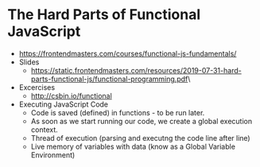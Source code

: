 # The Hard Parts of Functional JavaScript

* <https://frontendmasters.com/courses/functional-js-fundamentals/>
* Slides
  * <https://static.frontendmasters.com/resources/2019-07-31-hard-parts-functional-js/functional-programming.pdf>\
* Excercises
  * <http://csbin.io/functional>
* Executing JavaScript Code
  * Code is saved (defined) in functions - to be run later.
  * As soon as we start running our code, we create a global execution context.
  * Thread of execution (parsing and executng the code line after line)
  * Live memory of variables with data (know as a Global Variable Environment)
